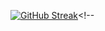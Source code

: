<!-- ## Hi there 👋 -->
[![GitHub Streak](https://streak-stats.demolab.com?user=rivka14&theme=dark&border_radius=10&date_format=j%20M%5B%20Y%5D&exclude_days=Fri%2CSat)](https://git.io/streak-stats)<!--

<!--
**rivka14/rivka14** is a ✨ _special_ ✨ repository because its `README.md` (this file) appears on your GitHub profile.

Here are some ideas to get you started:

- 🔭 I’m currently working on ...
- 🌱 I’m currently learning ...
- 👯 I’m looking to collaborate on ...
- 🤔 I’m looking for help with ...
- 💬 Ask me about ...
- 📫 How to reach me: ...
- 😄 Pronouns: ...
- ⚡ Fun fact: ...
-->
